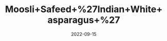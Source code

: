 ---
title: 'Moosli+Safeed+%27Indian+White+asparagus+%27'
date: '2022-09-15' 
metatag: '' 
inventory: '0' 
draft: false 
# meta description 
shortDescripton: ''
description: 'Herb'
longdescription: ''
featured: True
# product Price
price: '70.0'
# Product Short Description
shortDescription: ''
productID: '01DA9B56-9E2A-ED11-9968-005056B3A416'
type: 'products'
category: 'Herb' 
thumnailproduct: 'https://aminsaddiquidawakhana.eralive.net/images/products/01DA9B56-9E2A-ED11-9968-005056B3A4161.png' 
images:
  - image: 'images/products/01DA9B56-9E2A-ED11-9968-005056B3A4161.png'  
Variants:
---